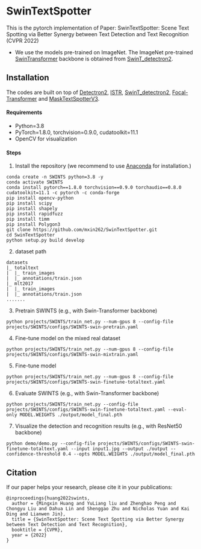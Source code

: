 
# SwinTextSpotter
This is the pytorch implementation of Paper: SwinTextSpotter: Scene Text Spotting via Better Synergy between Text Detection and Text Recognition (CVPR 2022)

- We use the models pre-trained on ImageNet. The ImageNet pre-trained [SwinTransformer](https://drive.google.com/drive/u/1/folders/19UaSgR4OwqA-BhCs_wG7i6E-OXC5NR__) backbone is obtained from [SwinT_detectron2](https://github.com/xiaohu2015/SwinT_detectron2).

## Installation
The codes are built on top of [Detectron2](https://github.com/facebookresearch/detectron2), [ISTR](https://github.com/hujiecpp/ISTR), [SwinT_detectron2](https://github.com/xiaohu2015/SwinT_detectron2), [Focal-Transformer](https://github.com/microsoft/Focal-Transformer) and [MaskTextSpotterV3](https://github.com/MhLiao/MaskTextSpotterV3).

#### Requirements
- Python=3.8
- PyTorch=1.8.0, torchvision=0.9.0, cudatoolkit=11.1
- OpenCV for visualization

#### Steps
1. Install the repository (we recommend to use [Anaconda](https://www.anaconda.com/) for installation.)
```
conda create -n SWINTS python=3.8 -y
conda activate SWINTS
conda install pytorch==1.8.0 torchvision==0.9.0 torchaudio==0.8.0 cudatoolkit=11.1 -c pytorch -c conda-forge
pip install opencv-python
pip install scipy
pip install shapely
pip install rapidfuzz
pip install timm
pip install Polygon3
git clone https://github.com/mxin262/SwinTextSpotter.git
cd SwinTextSpotter
python setup.py build develop
```

2. dataset path
```
datasets
|_ totaltext
|  |_ train_images
|  |_ annotations/train.json
|_ mlt2017
|  |_ train_images
|  |_ annotations/train.json
.......

```


3. Pretrain SWINTS (e.g., with Swin-Transformer backbone)

```
python projects/SWINTS/train_net.py --num-gpus 8 --config-file projects/SWINTS/configs/SWINTS-swin-pretrain.yaml
```

4. Fine-tune model on the mixed real dataset

```
python projects/SWINTS/train_net.py --num-gpus 8 --config-file projects/SWINTS/configs/SWINTS-swin-mixtrain.yaml
```

5. Fine-tune model

```
python projects/SWINTS/train_net.py --num-gpus 8 --config-file projects/SWINTS/configs/SWINTS-swin-finetune-totaltext.yaml
```

6. Evaluate SWINTS (e.g., with Swin-Transformer backbone)
```
python projects/SWINTS/train_net.py --config-file projects/SWINTS/configs/SWINTS-swin-finetune-totaltext.yaml --eval-only MODEL.WEIGHTS ./output/model_final.pth
```

7. Visualize the detection and recognition results (e.g., with ResNet50 backbone)
```
python demo/demo.py --config-file projects/SWINTS/configs/SWINTS-swin-finetune-totaltext.yaml --input input1.jpg --output ./output --confidence-threshold 0.4 --opts MODEL.WEIGHTS ./output/model_final.pth
```

## Citation

If our paper helps your research, please cite it in your publications:

```
@inproceedings{huang2022swints,
  author = {Mingxin Huang and YuLiang liu and Zhenghao Peng and Chongyu Liu and Dahua Lin and Shenggao Zhu and Nicholas Yuan and Kai Ding and Lianwen Jin},
  title = {SwinTextSpotter: Scene Text Spotting via Better Synergy between Text Detection and Text Recognition},
  booktitle = {CVPR},
  year = {2022}
}
```
